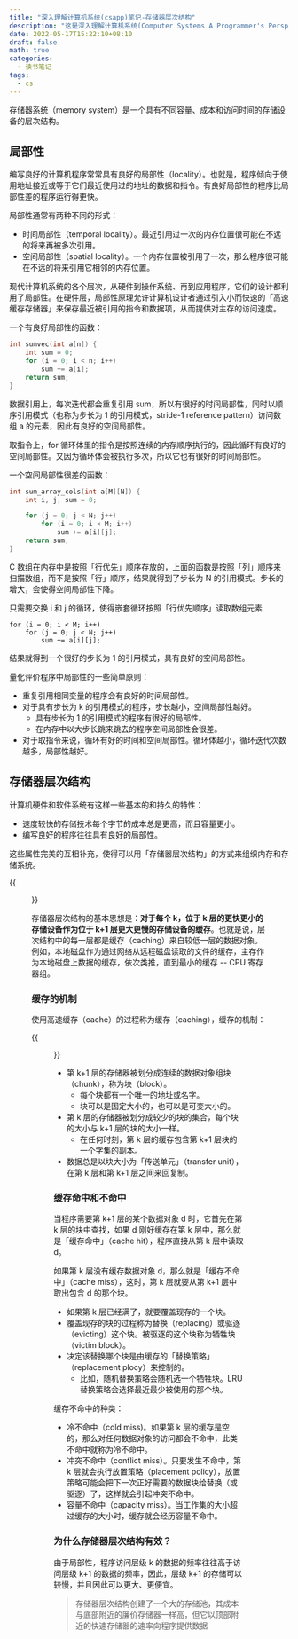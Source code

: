 ```yaml
---
title: "深入理解计算机系统(csapp)笔记-存储器层次结构"
description: "这是深入理解计算机系统(Computer Systems A Programmer's Perspective 3rd)第六章的学习笔记."
date: 2022-05-17T15:22:10+08:10
draft: false
math: true
categories:
  - 读书笔记
tags:
  - cs
---
```


存储器系统（memory system）是一个具有不同容量、成本和访问时间的存储设备的层次结构。

## 局部性

编写良好的计算机程序常常具有良好的局部性（locality）。也就是，程序倾向于使用地址接近或等于它们最近使用过的地址的数据和指令。有良好局部性的程序比局部性差的程序运行得更快。

局部性通常有两种不同的形式：
- 时间局部性（temporal locality）。最近引用过一次的内存位置很可能在不远的将来再被多次引用。
- 空间局部性（spatial locality）。一个内存位置被引用了一次，那么程序很可能在不远的将来引用它相邻的内存位置。

现代计算机系统的各个层次，从硬件到操作系统、再到应用程序，它们的设计都利用了局部性。在硬件层，局部性原理允许计算机设计者通过引入小而快速的「高速缓存存储器」来保存最近被引用的指令和数据项，从而提供对主存的访问速度。

一个有良好局部性的函数：

```C
int sumvec(int a[n]) {
    int sum = 0;
    for (i = 0; i < n; i++) 
        sum += a[i];
    return sum;
}
```

数据引用上，每次迭代都会重复引用 sum，所以有很好的时间局部性，同时以顺序引用模式（也称为步长为 1 的引用模式，stride-1 reference pattern）访问数组 a 的元素，因此有良好的空间局部性。

取指令上，for 循环体里的指令是按照连续的内存顺序执行的，因此循环有良好的空间局部性。又因为循环体会被执行多次，所以它也有很好的时间局部性。

一个空间局部性很差的函数：
```C
int sum_array_cols(int a[M][N]) {
    int i, j, sum = 0;

    for (j = 0; j < N; j++)
        for (i = 0; i < M; i++)
            sum += a[i][j];
    return sum;
}
```
C 数组在内存中是按照「行优先」顺序存放的，上面的函数是按照「列」顺序来扫描数组，而不是按照「行」顺序，结果就得到了步长为 N 的引用模式。步长的增大，会使得空间局部性下降。

只需要交换 i 和 j 的循环，使得嵌套循环按照「行优先顺序」读取数组元素

```
for (i = 0; i < M; i++)
    for (j = 0; j < N; j++)
        sum += a[i][j];
```

结果就得到一个很好的步长为 1 的引用模式，具有良好的空间局部性。

量化评价程序中局部性的一些简单原则：
- 重复引用相同变量的程序会有良好的时间局部性。
- 对于具有步长为 k 的引用模式的程序，步长越小，空间局部性越好。
    - 具有步长为 1 的引用模式的程序有很好的局部性。
    - 在内存中以大步长跳来跳去的程序空间局部性会很差。
- 对于取指令来说，循环有好的时间和空间局部性。循环体越小，循环迭代次数越多，局部性越好。

## 存储器层次结构

计算机硬件和软件系统有这样一些基本的和持久的特性：
- 速度较快的存储技术每个字节的成本总是更高，而且容量更小。
- 编写良好的程序往往具有良好的局部性。

这些属性完美的互相补充，使得可以用「存储器层次结构」的方式来组织内存和存储系统。

{{<figure src="/images/memory-hierarchy.jpg" caption="存储器层次结构">}}

存储器层次结构的基本思想是：**对于每个 k，位于 k 层的更快更小的存储设备作为位于 k+1 层更大更慢的存储设备的缓存**。也就是说，层次结构中的每一层都是缓存（caching）来自较低一层的数据对象。例如，本地磁盘作为通过网络从远程磁盘读取的文件的缓存，主存作为本地磁盘上数据的缓存，依次类推，直到最小的缓存 \-\- CPU 寄存器组。

### 缓存的机制

使用高速缓存（cache）的过程称为缓存（caching），缓存的机制：

{{<figure width="600" src="/images/basic-principle-of-caching.jpg" caption="存储器层次结构中缓存的基本原理">}}

- 第 k+1 层的存储器被划分成连续的数据对象组块（chunk），称为块（block）。
    - 每个块都有一个唯一的地址或名字。
    - 块可以是固定大小的，也可以是可变大小的。
- 第 k 层的存储器被划分成较少的块的集合，每个块的大小与 k+1 层的块的大小一样。
    - 在任何时刻，第 k 层的缓存包含第 k+1 层块的一个字集的副本。
- 数据总是以块大小为「传送单元」（transfer unit），在第 k 层和第 k+1 层之间来回复制。

### 缓存命中和不命中

当程序需要第 k+1 层的某个数据对象 d 时，它首先在第 k 层的块中查找，如果 d 刚好缓存在第 k 层中，那么就是「缓存命中」（cache hit），程序直接从第 k 层中读取 d。

如果第 k 层没有缓存数据对象 d，那么就是「缓存不命中」（cache miss），这时，第 k 层就要从第 k+1 层中取出包含 d 的那个块。
- 如果第 k 层已经满了，就要覆盖现存的一个块。
- 覆盖现存的块的过程称为替换（replacing）或驱逐（evicting）这个块。被驱逐的这个块称为牺牲块（victim block）。
- 决定该替换哪个块是由缓存的「替换策略」（replacement plocy）来控制的。
    - 比如，随机替换策略会随机选一个牺牲块。LRU 替换策略会选择最近最少被使用的那个块。

缓存不命中的种类：
- 冷不命中（cold miss)。如果第 k 层的缓存是空的，那么对任何数据对象的访问都会不命中，此类不命中就称为冷不命中。
- 冲突不命中（conflict miss）。只要发生不命中，第 k 层就会执行放置策略（placement policy），放置策略可能会把下一次正好需要的数据块给替换（或驱逐）了，这样就会引起冲突不命中。
- 容量不命中（capacity miss）。当工作集的大小超过缓存的大小时，缓存就会经历容量不命中。

### 为什么存储器层次结构有效？

由于局部性，程序访问层级 k 的数据的频率往往高于访问层级 k+1 的数据的频率，因此，层级 k+1 的存储可以较慢，并且因此可以更大、更便宜。

> 存储器层次结构创建了一个大的存储池，其成本与底部附近的廉价存储器一样高，但它以顶部附近的快速存储器的速率向程序提供数据


